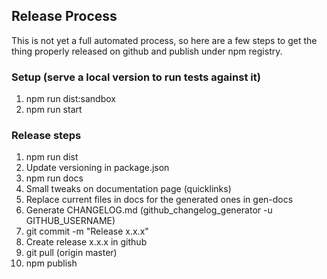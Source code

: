 ## Release Process

This is not yet a full automated process, so here are a few steps to get the thing properly released on github
and publish under npm registry.

### Setup (serve a local version to run tests against it)

1.  npm run dist:sandbox
2.  npm run start

### Release steps

1.  npm run dist
2.  Update versioning in package.json
3.  npm run docs
4.  Small tweaks on documentation page (quicklinks)
5.  Replace current files in docs for the generated ones in gen-docs
6.  Generate CHANGELOG.md (github_changelog_generator -u GITHUB_USERNAME)
7.  git commit -m "Release x.x.x"
8.  Create release x.x.x in github
9.  git pull (origin master)
10. npm publish
